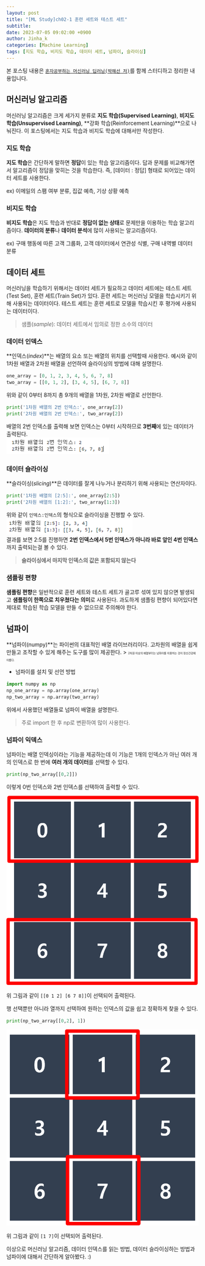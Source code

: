```yaml
---
layout: post
title: "[ML Study]ch02-1 훈련 세트와 테스트 세트"
subtitle: 
date: 2023-07-05 09:02:00 +0900
author: Jinha_k
categories: [Machine Learning]
tags: [지도 학습, 비지도 학습, 데이터 세트, 넘파이, 슬라이싱]
---
```

본 포스팅 내용은 [`혼자공부하는 머신러닝 딥러닝(박해선 저)`](https://product.kyobobook.co.kr/detail/S000001810330)를 함께 스터디하고 정리한 내용입니다. 

## 머신러닝 알고리즘
머신러닝 알고리즘은 크게 세가지 분류로 **지도 학습(Supervised Learning)**, **비지도 학습(Unsupervised Learning)**, **강화 학습(Reinforcement Learning)**으로 나눠진다. 이 포스팅에서는 지도 학습과 비지도 학습에 대해서만 작성한다.

### 지도 학습
**지도 학습**은 간단하게 말하면 **정답**이 있는 학습 알고리즘이다. 답과 문제를 비교해가면서 알고리즘이 정답을 맞히는 것을 학습한다.
즉, [데이터 : 정답] 형태로 되어있는 데이터 세트를 사용한다.

ex) 이메일의 스팸 여부 분류, 집값 예측, 기상 상황 예측

### 비지도 학습
**비지도 학습**은 지도 학습과 반대로 **정답이 없는 상태**로 문제만을 이용하는 학습 알고리즘이다. **데이터의 분류**나 **데이터 분석**에 많이 사용되는 알고리즘이다.

ex) 구매 행동에 따른 고객 그룹화, 고객 데이터에서 연관성 식별, 구매 내역별 데이터 분류

## 데이터 세트
머신러닝을 학습하기 위해서는 데이터 세트가 필요하고 데이터 세트에는 테스트 세트(Test Set), 훈련 세트(Train Set)가 있다.
훈련 세트는 머신러닝 모델을 학습시키기 위해 사용되는 데이터이다. 테스트 세트는 훈련 세트로 모델을 학습시킨 후 평가에 사용되는 데이터이다.
> 샘플(*sample*): 데이터 세트에서 임의로 정한 소수의 데이터

### 데이터 인덱스
**인덱스(*index*)**는 배열의 요소 또는 배열의 위치를 선택할때 사용한다.
예시와 같이 1차원 배열과 2차원 배열을 선언하여 슬라이싱의 방법에 대해 설명한다.
```python
one_array = [0, 1, 2, 3, 4, 5, 6, 7, 8]
two_array = [[0, 1, 2], [3, 4, 5], [6, 7, 8]]
```
위와 같이 0부터 8까지 총 9개의 배열을 1차원, 2차원 배열로 선언한다.
```python
print('1차원 배열의 2번 인덱스:', one_array[2])
print('2차원 배열의 2번 인덱스:', two_array[2])
```
배열의 2번 인덱스를 출력해 보면 인덱스는 0부터 시작하므로 **3번째**에 있는 데이터가 출력된다.<br>
![(2-1)-1 배열 출력결과](/assets/images/post/2023-07-06_[2-1]/(2-1)-1_배열_출력결과.PNG)

### 데이터 슬라이싱
**슬라이싱(*slicing*)**은 데이터를 잘게 나누거나 분리하기 위해 사용되는 연산자이다.
```python
print('1차원 배열의 [2:5]:', one_array[2:5])
print('2차원 배열의 [1:2]:', two_array[1:3])
```
위와 같이 `인덱스:인덱스`의 형식으로 슬라이싱을 진행할 수 있다.<br>
![(2-1)-2 슬라이싱 출력결과](/assets/images/post/2023-07-06_[2-1]/(2-1)-2_슬라이싱_출력결과.PNG)<br>
결과를 보면 2:5를 진행하면 **2번 인덱스에서 5번 인덱스가 아니라 바로 앞인 4번 인덱스**까지 출력되는걸 볼 수 있다. 
> **슬라이싱에서 마지막 인덱스의 값은 포함되지 않는다**

### 샘플링 편향
**샘플링 편향**은 일반적으로 훈련 세트와 테스트 세트가 골고루 섞여 있지 않으면 발생되고 **샘플링이 한쪽으로 치우쳤다는 의미**로 사용된다.
과도하게 샘플링 편향이 되어있다면 제대로 학습된 학습 모델을 만들 수 없으므로 주의해야 한다.

## 넘파이
**넘파이(numpy)**는 파이썬의 대표적인 배열 라이브러리이다. 고차원의 배열을 쉽게 만들고 조작할 수 있게 해주는 도구를 많이 제공한다. 
    > <span style="font-size:50%">2차원 이상의 배열부터는 넘파이를 이용하는 것이 정신건강에 이롭다.</span>

- 넘파이를 설치 및 선언 방법
```python
import numpy as np
np_one_array = np.array(one_array)
np_two_array = np.array(two_array)
```
위에서 사용했던 배열들로 넘파이 배열을 설명한다. 

> 주로 import 한 후 np로 변환하여 많이 사용한다.

### 넘파이 익덱스
넘파이는 배열 인덱싱이라는 기능을 제공하는데 이 기능은 1개의 인덱스가 아닌 여러 개의 인덱스로 한 번에 **여러 개의 데이터**를 선택할 수 있다.
```python
print(np_two_array[[0,2]])
```
이렇게 0번 인덱스와 2번 인덱스를 선택하여 출력할 수 있다.<br>

![(2-1)-3 numpy 배열 출력결과](/assets/images/post/2023-07-06_[2-1]/(2-1)-3_numpy%EB%B0%B0%EC%97%B4_%EC%84%A4%EB%AA%85.png)

위 그림과 같이 `[[0 1 2] [6 7 8]]`이 선택되어 출력된다.

행 선택뿐만 아니라 열까지 선택하여 원하는 인덱스의 값을 쉽고 정확하게 찾을 수 있다.
```python
print(np_two_array[[0,2], 1])
```

![(2-1)-4 numpy 배열 출력결과2](/assets/images/post/2023-07-06_[2-1]/(2-1)-4_numpy%EB%B0%B0%EC%97%B4_%EC%84%A4%EB%AA%852.png)<br>

위 그림과 같이 `[1 7]`이 선택되어 출력된다.

이상으로 머신러닝 알고리즘, 데이터 인덱스를 읽는 방법, 데이터 슬라이싱하는 방법과 넘파이에 대해서 간단하게 알아봤다. :) 